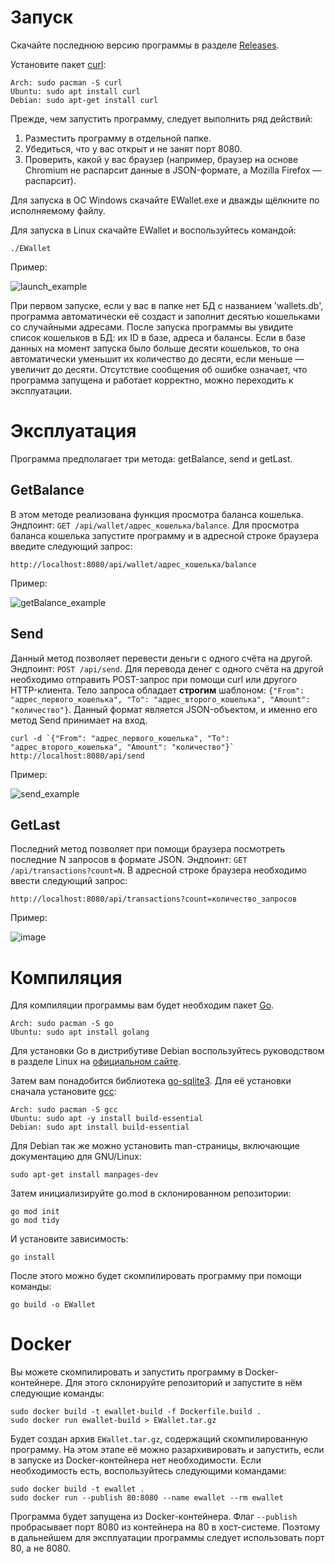 # Запуск
Скачайте последнюю версию программы в разделе [Releases](https://github.com/disc0ba11/EWallet/releases).

Установите пакет [curl](https://github.com/curl/curl):

	Arch: sudo pacman -S curl
	Ubuntu: sudo apt install curl
	Debian: sudo apt-get install curl
<!-- Программа написана на языке golang, поэтому для её запуска Для её компиляции у вас должны быть установлены:
1. Пакет go: https://go.dev/doc/install
2. Библиотека go-sqlite3: https://github.com/mattn/go-sqlite3 -->

Прежде, чем запустить программу, следует выполнить ряд действий:
1. Разместить программу в отдельной папке.
2. Убедиться, что у вас открыт и не занят порт 8080.
3. Проверить, какой у вас браузер (например, браузер на основе Chromium не распарсит данные в JSON-формате, а Mozilla Firefox — распарсит).

Для запуска в ОС Windows скачайте EWallet.exe и дважды щёлкните по исполняемому файлу.

Для запуска в Linux скачайте EWallet и воспользуйтесь командой:

	./EWallet
Пример:

![launch_example](https://user-images.githubusercontent.com/114620640/208523135-f1246ed4-6a8a-4325-819e-62d1bc44f045.png)

При первом запуске, если у вас в папке нет БД с названием 'wallets.db', программа автоматически её создаст и заполнит десятью кошельками со случайными адресами. После запуска программы вы увидите список кошельков в БД: их ID в базе, адреса и балансы. Если в базе данных на момент запуска было больше десяти кошельков, то она автоматически уменьшит их количество до десяти, если меньше — увеличит до десяти. Отсутствие сообщения об ошибке означает, что программа запущена и работает корректно, можно переходить к эксплуатации.

# Эксплуатация
Программа предполагает три метода: getBalance, send и getLast.
## GetBalance
В этом методе реализована функция просмотра баланса кошелька. Эндпоинт: `GET /api/wallet/адрес_кошелька/balance`. Для просмотра баланса кошелька запустите программу и в адресной строке браузера введите следующий запрос:

	http://localhost:8080/api/wallet/адрес_кошелька/balance
Пример:

![getBalance_example](https://user-images.githubusercontent.com/114620640/208523228-eafb0570-56bd-4ffe-b3dc-50efd8096a7a.png)


## Send
Данный метод позволяет перевести деньги с одного счёта на другой. Эндпоинт: `POST /api/send`. Для перевода денег с одного счёта на другой необходимо отправить POST-запрос при помощи curl или другого HTTP-клиента. Тело запроса обладает **строгим** шаблоном: `{"From": "адрес_первого_кошелька", "To": "адрес_второго_кошелька", "Amount": "количество"}`. Данный формат является JSON-объектом, и именно его метод Send принимает на вход.

	curl -d `{"From": "адрес_первого_кошелька", "To": "адрес_второго_кошелька", "Amount": "количество"}` http://localhost:8080/api/send

Пример:

![send_example](https://user-images.githubusercontent.com/114620640/208523247-af785941-ae7e-4f6b-99d2-087feae40595.png)


## GetLast
Последний метод позволяет при помощи браузера посмотреть последние N запросов в формате JSON. Эндпоинт: `GET /api/transactions?count=N`. В адресной строке браузера необходимо ввести следующий запрос:

	http://localhost:8080/api/transactions?count=количество_запросов
Пример:

![image](https://user-images.githubusercontent.com/114620640/208523407-1d77b732-a9e8-4b82-90bb-68c52eacec97.png)


# Компиляция
Для компиляции программы вам будет необходим пакет [Go](https://github.com/golang/go).

	Arch: sudo pacman -S go
	Ubuntu: sudo apt install golang
Для установки Go в дистрибутиве Debian воспользуйтесь руководством в разделе Linux на [официальном сайте](https://go.dev/doc/install).

Затем вам понадобится библиотека [go-sqlite3](https://github.com/mattn/go-sqlite3). Для её установки сначала установите [gcc](https://gcc.gnu.org/):

	Arch: sudo pacman -S gcc
	Ubuntu: sudo apt -y install build-essential
	Debian: sudo apt install build-essential
Для Debian так же можно установить man-страницы, включающие документацию для GNU/Linux:

	sudo apt-get install manpages-dev
Затем инициализируйте go.mod в склонированном репозитории:

	go mod init
	go mod tidy
И установите зависимость:

	go install
После этого можно будет скомпилировать программу при помощи команды:

	go build -o EWallet

# Docker
Вы можете скомпилировать и запустить программу в Docker-контейнере. Для этого склонируйте репозиторий и запустите в нём следующие команды:

	sudo docker build -t ewallet-build -f Dockerfile.build .
	sudo docker run ewallet-build > EWallet.tar.gz
Будет создан архив `EWallet.tar.gz`, содержащий скомпилированную программу. На этом этапе её можно разархивировать и запустить, если в запуске из Docker-контейнера нет необходимости. Если необходимость есть, воспользуйтесь следующими командами:

	sudo docker build -t ewallet .
	sudo docker run --publish 80:8080 --name ewallet --rm ewallet
Программа будет запущена из Docker-контейнера. Флаг `--publish` пробрасывает порт 8080 из контейнера на 80 в хост-системе. Поэтому в дальнейшем для эксплуатации программы следует использовать порт 80, а не 8080.
